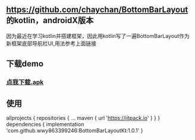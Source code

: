 ## https://github.com/chaychan/BottomBarLayout  的kotlin，androidX版本
   因为最近在学习kotlin并搭建框架，因此用kotlin写了一遍BottomBarLayout作为新框架底部导航栏UI,用法参考上面链接
   
## 下载demo 
### [点我下载.apk](https://github.com/wwy863399246/BottomBarLayoutKt/tree/master/apk/release/app-release.apk)
## 使用
allprojects {
		repositories {
			...
			maven { url 'https://jitpack.io' }
		}
	}
dependencies {
	        implementation 'com.github.wwy863399246:BottomBarLayoutKt:1.0.1'
	}   


